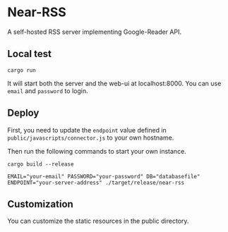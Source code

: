 # Near-RSS

A self-hosted RSS server implementing Google-Reader API.

## Local test

```
cargo run
```

It will start both the server and the web-ui at localhost:8000. You can use `email` and `password` to login.

## Deploy

First, you need to update the `endpoint` value defined in `public/javascripts/connector.js` to your own hostname.

Then run the following commands to start your own instance.

```
cargo build --release

EMAIL="your-email" PASSWORD="your-password" DB="databasefile" ENDPOINT="your-server-address" ./target/release/near-rss
```

## Customization

You can customize the static resources in the public directory.